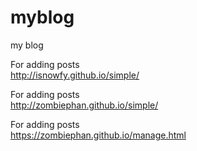 # myblog
my blog

For adding posts<br/>
<a href="http://isnowfy.github.io/simple/" target="_blank">http://isnowfy.github.io/simple/</a>

For adding posts<br/>
<a href="http://zombiephan.github.io/simple/" target="_blank">http://zombiephan.github.io/simple/</a>

For adding posts<br/>
<a href="https://zombiephan.github.io/manage.html" target="_blank">https://zombiephan.github.io/manage.html</a>
